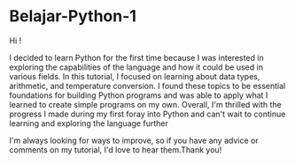 # Belajar-Python-1

Hi !

I decided to learn Python for the first time because I was interested in exploring the capabilities of the language and how it could be used in various fields. In this tutorial, I focused on learning about data types, arithmetic, and temperature conversion. I found these topics to be essential foundations for building Python programs and was able to apply what I learned to create simple programs on my own. Overall, I'm thrilled with the progress I made during my first foray into Python and can't wait to continue learning and exploring the language further

I'm always looking for ways to improve, so if you have any advice or comments on my tutorial, I'd love to hear them.Thank you!
